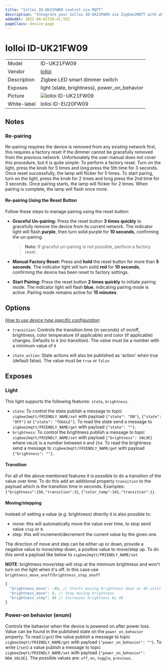 ```yaml
---
title: "Iolloi ID-UK21FW09 control via MQTT"
description: "Integrate your Iolloi ID-UK21FW09 via Zigbee2MQTT with whatever smart home infrastructure you are using without the vendor's bridge or gateway."
addedAt: 2021-08-01T20:41:55Z
pageClass: device-page
---
```


<!-- !!!! -->
<!-- ATTENTION: This file is auto-generated through docgen! -->
<!-- You can only edit the "Notes"-Section between the two comment lines "Notes BEGIN" and "Notes END". -->
<!-- Do not use h1 or h2 heading within "## Notes"-Section. -->
<!-- !!!! -->

# Iolloi ID-UK21FW09

|     |     |
|-----|-----|
| Model | ID-UK21FW09  |
| Vendor  | [Iolloi](/supported-devices/#v=Iolloi)  |
| Description | Zigbee LED smart dimmer switch |
| Exposes | light (state, brightness), power_on_behavior |
| Picture | ![Iolloi ID-UK21FW09](https://www.zigbee2mqtt.io/images/devices/ID-UK21FW09.png) |
| White-label | Iolloi ID-EU20FW09 |


<!-- Notes BEGIN: You can edit here. Add "## Notes" headline if not already present. -->
## Notes

### Re-pairing
Re-pairing requires the device is removed from any existing network first, this requires a factory reset if the dimmer cannot be gracefully removed from the previous network. Unfortunately the user manual does not cover this procedure, but it is quite simple:
To perform a factory reset. Turn on the light, press the knob for 5 times and long press the 5th time for 3 seconds. Once reset successfully, the lamp will flicker for 5 times.
To start paring, turn on the light, press the knob for 2 times and long press the 2nd time for 3 seconds. Once pairing starts, the lamp will flicker for 2 times. When pairing is complete, the lamp will flash once more.

#### Re-pairing Using the Reset Button

Follow these steps to manage pairing using the reset button:

- **Graceful Un-pairing:** Press the reset button **3 times quickly** to gracefully remove the device from its current network. The indicator light will flash **purple**, then turn solid purple for **10 seconds**, confirming the un-pairing.

  > **Note:** If graceful un-pairing is not possible, perform a factory reset.

- **Manual Factory Reset:** Press and **hold** the reset button for more than **5 seconds**. The indicator light will turn solid **red** for **10 seconds**, confirming the device has been reset to factory settings.

- **Start Pairing:** Press the reset button **2 times quickly** to initiate pairing mode. The indicator light will flash **blue**, indicating pairing mode is active. Pairing mode remains active for **15 minutes**.
<!-- Notes END: Do not edit below this line -->

## Options
*[How to use device type specific configuration](../guide/configuration/devices-groups.md#specific-device-options)*

* `transition`: Controls the transition time (in seconds) of on/off, brightness, color temperature (if applicable) and color (if applicable) changes. Defaults to `0` (no transition). The value must be a number with a minimum value of `0`

* `state_action`: State actions will also be published as 'action' when true (default false). The value must be `true` or `false`


## Exposes

### Light 
This light supports the following features: `state`, `brightness`.
- `state`: To control the state publish a message to topic `zigbee2mqtt/FRIENDLY_NAME/set` with payload `{"state": "ON"}`, `{"state": "OFF"}` or `{"state": "TOGGLE"}`. To read the state send a message to `zigbee2mqtt/FRIENDLY_NAME/get` with payload `{"state": ""}`.
- `brightness`: To control the brightness publish a message to topic `zigbee2mqtt/FRIENDLY_NAME/set` with payload `{"brightness": VALUE}` where `VALUE` is a number between `0` and `254`. To read the brightness send a message to `zigbee2mqtt/FRIENDLY_NAME/get` with payload `{"brightness": ""}`.

#### Transition
For all of the above mentioned features it is possible to do a transition of the value over time. To do this add an additional property `transition` to the payload which is the transition time in seconds.
Examples: `{"brightness":156,"transition":3}`, `{"color_temp":241,"transition":1}`.

#### Moving/stepping
Instead of setting a value (e.g. brightness) directly it is also possible to:
- move: this will automatically move the value over time, to stop send value `stop` or `0`.
- step: this will increment/decrement the current value by the given one.

The direction of move and step can be either up or down, provide a negative value to move/step down, a positive value to move/step up.
To do this send a payload like below to `zigbee2mqtt/FRIENDLY_NAME/set`

**NOTE**: brightness move/step will stop at the minimum brightness and won't turn on the light when it's off. In this case use `brightness_move_onoff`/`brightness_step_onoff`
````js
{
  "brightness_move": -40, // Starts moving brightness down at 40 units per second
  "brightness_move": 0, // Stop moving brightness
  "brightness_step": 40 // Increases brightness by 40
}
````

### Power-on behavior (enum)
Controls the behavior when the device is powered on after power loss.
Value can be found in the published state on the `power_on_behavior` property.
To read (`/get`) the value publish a message to topic `zigbee2mqtt/FRIENDLY_NAME/get` with payload `{"power_on_behavior": ""}`.
To write (`/set`) a value publish a message to topic `zigbee2mqtt/FRIENDLY_NAME/set` with payload `{"power_on_behavior": NEW_VALUE}`.
The possible values are: `off`, `on`, `toggle`, `previous`.

